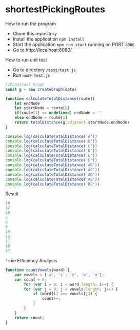 # shortestPickingRoutes

How to run the program

- Clone this repository
- Install the application `npm install`
- Start the application `npm run start` running on PORT `8080`
- Go to http://localhost:8080/

How to run unit test

- Go to directory `/test/test.js`
- Run `node test.js`

```js
//Construct Graph
const g = new createGraph(data)

function calculateTotalDistance(route){
    let endNode
    let startNode = route[0]
    if(route[1] == undefined) endNode = ''
    else endNode = route[1]
    return totalDistance(g.adjacent,startNode,endNode)
}

console.log(calculateTotalDistance('A'))
console.log(calculateTotalDistance('B'))
console.log(calculateTotalDistance('C'))
console.log(calculateTotalDistance('D'))
console.log(calculateTotalDistance('E'))
console.log(calculateTotalDistance('E'))
console.log(calculateTotalDistance('AB'))
console.log(calculateTotalDistance('AC'))
console.log(calculateTotalDistance('AD'))
console.log(calculateTotalDistance('AE'))
console.log(calculateTotalDistance('BC'))

```
Result 

```js
10
12
10
6
8
8
13
14
11
10
17

```

Time Efficiency Analysis

```js
function countVowels(word) {
    var vowels = ['a', 'i', 'e', 'o', 'u'];
    var count = 0;
		for (var i = 0; i < word.length; i++) {
        for (var j = 0; j < vowels.length; j++) {
            if (word[i] === vowels[j]) {
                count++;
            }
        }
    }
    return count;
}

```
